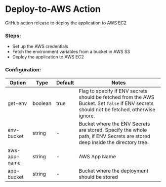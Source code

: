 # Deploy-to-AWS Action

GitHub action release to deploy the application to AWS EC2

### Steps:
- Set up the AWS credentials
- Fetch the environment variables from a bucket in AWS S3
- Deploy the application to AWS EC2

### Configuration:

Option | Type | Default | Notes
-------|------|---------|------
get-env | boolean | true | Flag to specify if ENV secrets should be fetched from the AWS Bucket. Set `false` if ENV secrets should not be fetched, otherwise ignore.
env-bucket | string |-| Bucket where the ENV Secrets are stored. Specify the whole path, if ENV Secrets are stored deep inside the directory tree.
aws-app-name | string | - | AWS App Name
app-bucket | string | - | Bucket where the deployment should be stored

